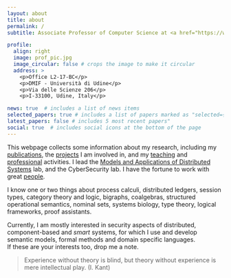 ```yaml
---
layout: about
title: about
permalink: /
subtitle: Associate Professor of Computer Science at <a href="https://www.dmif.uniud.it">DMIF</a>, <a href="https://www.uniud.it">University of Udine</a>.

profile:
  align: right
  image: prof_pic.jpg
  image_circular: false # crops the image to make it circular
  address: >
    <p>Office L2-17-BC</p>
    <p>DMIF - Università di Udine</p>
    <p>Via delle Scienze 206</p>
    <p>I-33100, Udine, Italy</p>

news: true  # includes a list of news items
selected_papers: true # includes a list of papers marked as "selected={true}"
latest_papers: false # includes 5 most recent papers"
social: true  # includes social icons at the bottom of the page
---
```

This webpage collects some information about my research, including my [publications](/publications/), the [projects](/projects/) I am involved in, and my [teaching](/teaching/) and [professional](/services/) activities.
I lead the [Models and Applications of Distributed Systems](https://mads.uniud.it) lab, and the CyberSecurity lab.
I have the fortune to work with great [people](/group/).

[I am a *horizontal* scientist, rather than vertical. I prefer to range over many different subjects, finding connections between apparently distant subjects.]::
I know one or two things about
process calculi,
distributed ledgers,
session types,
category theory and logic, 
bigraphs, 
coalgebras, 
structured operational semantics, 
nominal sets, 
systems biology, 
type theory, 
logical frameworks,
proof assistants.

Currently, I am mostly interested in security aspects of distributed, component-based and *smart* systems, for which I use and develop semantic models, formal methods and domain specific languages.<br/>
If these are your interests too, drop me a note.

> Experience without theory is blind, but theory without experience is mere intellectual play. (I. Kant)